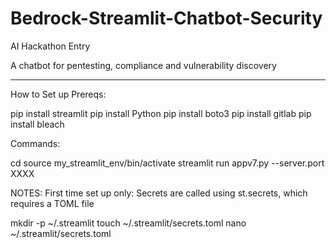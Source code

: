 # Bedrock-Streamlit-Chatbot-Security
AI Hackathon Entry 

A chatbot for pentesting, compliance and vulnerability discovery

-------------
How to Set up
Prereqs:

pip install streamlit
pip install Python
pip install boto3
pip install gitlab
pip install bleach

Commands:

cd 
source my_streamlit_env/bin/activate
streamlit run appv7.py --server.port XXXX

NOTES:
First time set up only: Secrets are called using st.secrets, which requires a TOML file

mkdir -p ~/.streamlit
touch ~/.streamlit/secrets.toml
nano ~/.streamlit/secrets.toml
